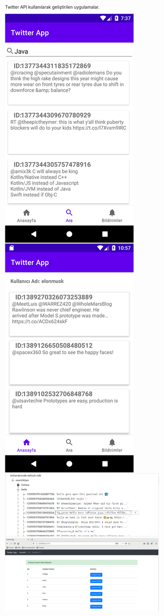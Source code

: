Twitter API kullanılarak geliştirilen uygulamalar.

![](https://github.com/oguzcihan/TwitterApi_Workspace/blob/main/Pic/AndroidSearchTimeline.png)
![](https://github.com/oguzcihan/TwitterApi_Workspace/blob/main/Pic/AndroidUserTimeline.png)
![](https://github.com/oguzcihan/TwitterApi_Workspace/blob/main/Pic/FirebaseDatabase.PNG)
![](https://github.com/oguzcihan/TwitterApi_Workspace/blob/main/Pic/FlaskGUI.PNG)



